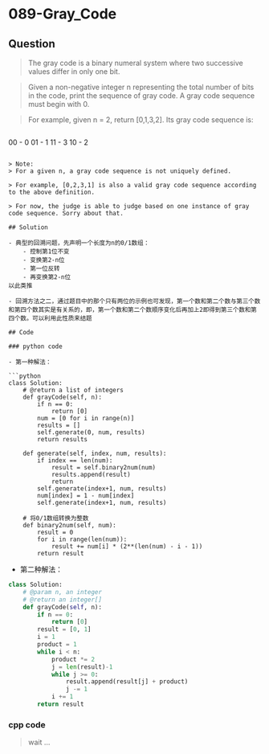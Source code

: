 # 089-Gray_Code

## Question
> The gray code is a binary numeral system where two successive values differ in only one bit.

> Given a non-negative integer n representing the total number of bits in the code, print the sequence of gray code. A gray code sequence must begin with 0.

> For example, given n = 2, return [0,1,3,2]. Its gray code sequence is:

>```
00 - 0
01 - 1
11 - 3
10 - 2
```

> Note:
> For a given n, a gray code sequence is not uniquely defined.

> For example, [0,2,3,1] is also a valid gray code sequence according to the above definition.

> For now, the judge is able to judge based on one instance of gray code sequence. Sorry about that.

## Solution

- 典型的回溯问题，先声明一个长度为n的0/1数组：
	- 控制第1位不变
	- 变换第2-n位
	- 第一位反转
	- 再变换第2-n位
以此类推

- 回溯方法之二，通过题目中的那个只有两位的示例也可发现，第一个数和第二个数与第三个数和第四个数其实是有关系的，即，第一个数和第二个数顺序变化后再加上2即得到第三个数和第四个数。可以利用此性质来结题

## Code

### python code

- 第一种解法：

```python
class Solution:
    # @return a list of integers
	def grayCode(self, n):
		if n == 0:
			return [0]
		num = [0 for i in range(n)]
		results = []
		self.generate(0, num, results)
		return results
	
	def generate(self, index, num, results):
		if index == len(num):
			result = self.binary2num(num)
			results.append(result)
			return
		self.generate(index+1, num, results)
		num[index] = 1 - num[index]
		self.generate(index+1, num, results)
	
	# 将0/1数组转换为整数
	def binary2num(self, num):
		result = 0
		for i in range(len(num)):
			result += num[i] * (2**(len(num) - i - 1))
		return result
```

- 第二种解法：

```python
class Solution:
    # @param n, an integer
    # @return an integer[]
    def grayCode(self, n):
        if n == 0:
            return [0]
        result = [0, 1]
        i = 1
        product = 1
        while i < n:
            product *= 2
            j = len(result)-1
            while j >= 0:
                result.append(result[j] + product)
                j -= 1
            i += 1
        return result
```

### cpp code

> wait ...



